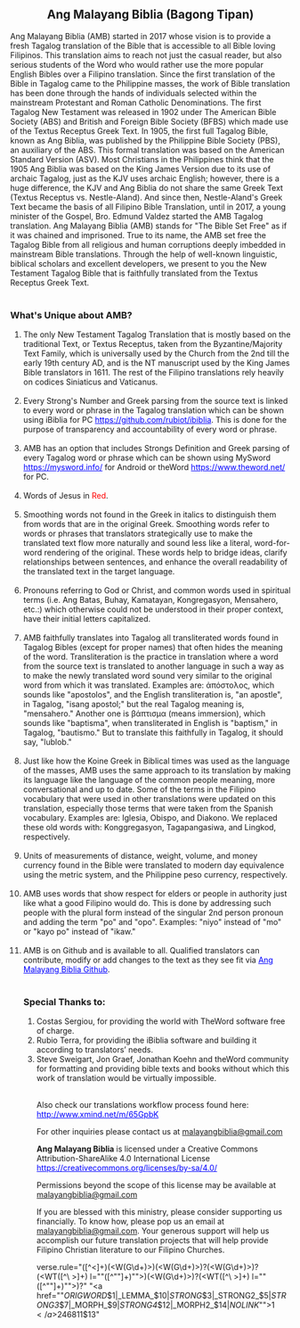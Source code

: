 <h2><center>Ang Malayang Biblia (Bagong Tipan)</center></h2>Ang Malayang Biblia (AMB) started in 2017 whose vision is to provide a fresh Tagalog translation of the Bible that is accessible to all Bible loving Filipinos. This translation aims to reach not just the casual reader, but also serious students of the Word who would rather use the more popular English Bibles over a Filipino translation. Since the first translation of the Bible in Tagalog came to the Philippine masses, the work of Bible translation has been done through the hands of individuals selected within the mainstream Protestant and Roman Catholic Denominations. The first Tagalog New Testament was released in 1902 under The American Bible Society (ABS) and British and Foreign Bible Society (BFBS) which made use of the Textus Receptus Greek Text. In 1905, the first full Tagalog Bible, known as Ang Biblia, was published by the Philippine Bible Society (PBS), an auxiliary of the ABS. This formal translation was based on the American Standard Version (ASV). Most Christians in the Philippines think that the 1905 Ang Biblia was based on the King James Version due to its use of archaic Tagalog, just as the KJV uses archaic English; however, there is a huge difference, the KJV and Ang Biblia do not share the same Greek Text (Textus Receptus vs. Nestle-Aland). And since then, Nestle-Aland's Greek Text became the basis of all Filipino Bible Translation, until in 2017, a young minister of the Gospel, Bro. Edmund Valdez started the AMB Tagalog translation. Ang Malayang Biblia (AMB) stands for "The Bible Set Free" as if it was chained and imprisoned. True to its name, the AMB set free the Tagalog Bible from all religious and human corruptions deeply imbedded in mainstream Bible translations. Through the help of well-known linguistic, biblical scholars and excellent developers, we present to you the New Testament Tagalog Bible that is faithfully translated from the Textus Receptus Greek Text.
<br><br><b><h3>What's Unique about AMB?</b></h3><ol><li>The only New Testament Tagalog Translation that is mostly based on the traditional Text, or Textus Receptus, taken from the Byzantine/Majority Text Family, which is universally used by the Church from the 2nd till the early 19th century AD, and is the NT manuscript used by the King James Bible translators in 1611. The rest of the Filipino translations rely heavily on codices Siniaticus and Vaticanus.</li><br><li>Every Strong's Number and Greek parsing from the source text is linked to every word or phrase in the Tagalog translation which can be shown using iBiblia for PC  <a href="https://github.com/rubiot/ibiblia" style="color:blue;">https://github.com/rubiot/ibiblia</a>. This is done for the purpose of transparency and accountability of every word or phrase.</li><br><li>AMB has an option that includes Strongs Definition and Greek parsing of every Tagalog word or phrase which can be shown using MySword <a href="https://mysword.info/" style="color:blue;">https://mysword.info/</a> for Android or theWord <a href="https://www.theword.net/" style="color:blue;">https://www.theword.net/</a> for PC.</li><br><li>Words of Jesus in <span style="color: red;">Red</span>.</li><br><li>Smoothing words not found in the Greek in italics to distinguish them from words that are in the original Greek. Smoothing words refer to words or phrases that translators strategically use to make the translated text flow more naturally and sound less like a literal, word-for-word rendering of the original. These words help to bridge ideas, clarify relationships between sentences, and enhance the overall readability of the translated text in the target language.</li><br><li>Pronouns referring to God or Christ, and common words used in spiritual terms (i.e. Ang Batas, Buhay, Kamatayan, Kongregasyon, Mensahero, etc.:) which otherwise could not be understood in their proper context, have their initial letters capitalized.</li><br><li>AMB faithfully translates into Tagalog all transliterated words found in Tagalog Bibles (except for proper names) that often hides the meaning of the word. Transliteration is the practice in translation where a word from the source text is translated to another language in such a way as to make the newly translated word sound very similar to the original word from which it was translated. Examples are: ἀπόστολος, which sounds like "apostolos", and the English transliteration is, "an apostle", in Tagalog, "isang apostol;" but the real Tagalog meaning is, "mensahero." Another one is βάπτισμα (means immersion), which sounds like "baptisma", when transliterated in English is "baptism," in Tagalog, "bautismo." But to translate this faithfully in Tagalog, it should say, "lublob."</li><br><li>Just like how the Koine Greek in Biblical times was used as the language of the masses, AMB uses the same approach to its translation by making its language like the language of the common people meaning, more conversational and up to date. Some of the terms in the Filipino vocabulary that were used in other translations were updated on this translation, especially those terms that were taken from the Spanish vocabulary. Examples are: Iglesia, Obispo, and Diakono. We replaced these old words with: Konggregasyon, Tagapangasiwa, and Lingkod, respectively.</li><br><li>Units of measurements of distance, weight, volume, and money currency found in the Bible were translated to modern day equivalence using the metric system, and the Philippine peso currency, respectively. </li><br><li>AMB uses words that show respect for elders or people in authority just like what a good Filipino would do. This is done by addressing such people with the plural form instead of the singular 2nd person pronoun and adding the term "po" and "opo". Examples: "niyo" instead of "mo" or "kayo po" instead of "ikaw."</li><br><li>AMB is on Github and is available to all. Qualified translators can contribute, modify or add changes to the text as they see fit via <a href="https://github.com/SalitaNgDiyos/Malayang-Biblia-Translation" style="color:blue;">Ang Malayang Biblia Github</a>.</li><br><b><h3>Special Thanks to:</h3></b><ol><li>Costas Sergiou, for providing the world with TheWord software free of charge.</li><li>Rubio Terra, for providing the iBiblia software and building it according to translators’ needs.</li><li>Steve Sweigart, Jon Graef, Jonathan Koehn and theWord community for formatting and providing bible texts and books without which this work of translation would be virtually impossible.</li><br><p>Also check our translations workflow process found here: <a href="http://www.xmind.net/m/65GpbK" style="color:blue;">http://www.xmind.net/m/65GpbK</a><p><p>For other inquiries please contact us at <a href="mailto:malayangbiblia@gmail.com">malayangbiblia@gmail.com</a></p><p><b>Ang Malayang Biblia</b> is licensed under a Creative Commons Attribution-ShareAlike 4.0 International License <a href="https://creativecommons.org/licenses/by-sa/4.0/" style="color:blue;">https://creativecommons.org/licenses/by-sa/4.0/</a></p><p>Permissions beyond the scope of this license may be available at <a href="mailto:malayangbiblia@gmail.com">malayangbiblia@gmail.com</a></p><p>If you are blessed with this ministry, please consider supporting us financially. To know how, please pop us an email at <a href="mailto:malayangbiblia@gmail.com">malayangbiblia@gmail.com</a>. Your generous support will help us accomplish our future translation projects that will help provide Filipino Christian literature to our Filipino Churches.</p>


verse.rule="<wt>([^<]+)(<W(G\d+)>)(<W(G\d+)>)?(<W(G\d+)>)?(<WT([^\ >]+) l=""([^""]+)"">)(<W(G\d+)>)?(<WT([^\ >]+) l=""([^""]+)"">)?" "<wt><a href=""_ORIGWORD_$1|_LEMMA_$10|_STRONG_$3|_STRONG2_$5|_STRONG3_$7|_MORPH_$9|_STRONG4_$12|_MORPH2_$14|_NOLINK_"">$1</a>$2$4$6$8$11$13"

